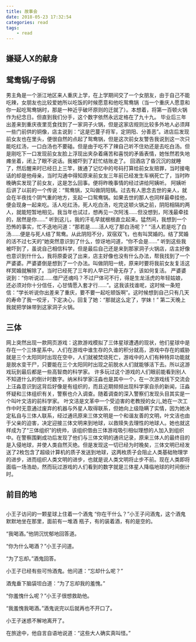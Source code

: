```yaml
---
title: 故事会
date: 2018-05-23 17:32:54
categories: read
tags: 
    - read
---
```

## 嫌疑人X的献身

## 鸳鸯锅/子母锅
  男主角是一个浙江地区来人重庆上学，在上学期间交了一个女朋友，由于自己不能吃辣，女朋友也比较爱她所以吃饭的时候愿意和他吃鸳鸯锅（当一个重庆人愿意和你一起吃鸳鸯锅时，那是一种近乎破坏原则的迁就了）。本想着，将第一百顿火锅作为纪念日。但直到我们分手，这个数字依然永远定格在了九十九。
  毕业后三年出差来到重庆夜里觅食找到了一家洞子火锅，但是这家店规则比较多外地人必须拜一些门前供的铜像，店主说到：“这是巴蔓子将军，定阴阳、分善恶”。进店后发现前女友也在里头，便很自然的点起了鸳鸯锅，但是这次前女友警告我说到这一次只能吃红汤，一口白汤也不要碰。但是由于吃不了辣自己听不住劝还是去吃白汤。但是刚吃下一口发现前女友脸上浮现出夹杂着痛苦和喜悦的矛盾表情，她怅然若失地瘫坐着，闭上了眼不说话。我被吓到了赶忙结账走了。
回酒店了昏沉沉的就睡了，然后醒来时已经日上三竿，拨通了记忆中的号码打算给前女友赔罪，当时接电话的却是他母亲，当时沟通中得知原来前女友三年前已经发生车祸死亡了，当时昨晚确实发现了前女友，这是怎么回事。便将昨晚事情的经过讲给阿姨听。
阿姨听后讲了以前的一个传说：“鸳鸯锅，又叫做阴阳锅。过去有人思念去世的亲人，就会在半夜找个阴气重的地方，支起一口鸳鸯锅。如果去世的那人也同样最牵挂他，便会现身一起来吃。活人吃红汤，死人吃白汤，吃完这顿火锅之前，阴阳相隔的两人，就能短暂地相见。我当年也试过，想再见一次阿浅……但没想到，阿浅最牵挂的，居然是你……”
听到这儿，我的汗毛早就根根直立起来。猛然间，我想到一个恐怖的事实，忙不迭地问道：“那若是……活人吃了那白汤呢？”
“活人若是吃了白汤……便是与死人结了鸳鸯。从此阴阳不分，双宿双飞，也有叫冥婚的。结了冥婚的活不过七天的”她突然意识到了什么，惊讶地问道，“你不会是……”
听到这些我被吓到了，虽说自己相信科学，但是最后自己还是来到那家洞子火锅店，店主好像也意识到什什么，我将原委说了出来，店主好像也没有什么办法，帮我找到了一个严婆婆。严婆婆倒是想到了一个办法。叫做阴阳一统，原来时要将我前女友复活这样冥婚就解除了。当时已经死了三年的人早已尸骨无存了，该如何复活。
严婆婆说到：“你听说过……借尸还魂吗？不过尸体可不行，得是生龙活虎的年轻姑娘，还必须对你十分信任，心甘情愿入套才行……”。这我该找谁呢，这时候一条短信：“学长听说你出差来了重庆，要不要一起吃顿饭啊”。这时候想到自己只有几天的寿命了我一咬牙，下定决心，回复了她：“那就这么定了，学妹！”
第二天晚上我就把学妹带到这家洞子火锅。

## 三体
网上突然出现一款网页游戏：这款游戏模拟了三体星球遭遇的现状，他们星球中是存在一个三体星系中。人们在游戏中谁生存的久谁的积分就高，游戏中存在的威胁就是三个太阳同时出现在空中，人们就被焚烧死亡，游戏中的人们有种特异功能就是脱水变干尸，只要能在三个太阳同时出现之前脱水人们就能够活下去。所以这游戏玩到最后都是一些高智商的科学家。
许多玩过这个游戏的人们眼前能看到别人不知道什么的倒计时数字。纳米科学家汪淼也是其中一个，在一次游戏线下交流会上汪淼意识到这背后好像是有组织的，而且近期频频出现科学家自杀的新闻，汪淼怀疑和三体组织有关，警察也介入调查。随着调查的深入警察们发现头目其实是一个叫叶文洁的前科学家。
叶文洁是文革中一个受迫害的老教授的女儿,她在一次工作中时无意通过废弃的机器与外星人取得联系，但她向上级隐瞒了实情，因为她决定私自与三体人联系，经过通讯原来三体文明是一个和谐友善的文明，叶文洁也由于父亲的迫害，决定迎接三体文明来到地球，以救赎失去理性的地球人。她也就这样成为了“三体组织”的统帅，该组织借由三体游戏吸引相似理想的人加入到组织中。在警察围剿成功后发现了他们与三体文明的通讯记录，原来三体人的最终目的是入侵地球，并使人类自然灭绝。但是发现这一切已经为时晚矣，三体文明已经发送了2枚包含了超级计算机的质子发送到地球，这两枚质子会阻止人类基础物理学的进步，进而组织人类文明的进步，也就是说人类文明将止步不前。现在人类即将面临一场浩劫，然而玩过游戏的人们看到的数字就是三体星人降临地球的时间倒计时。
## 前目的地

##
小王子访问的一颗星球上住着一个酒鬼
“你在干什么？”小王子问酒鬼，这个酒鬼默默地坐在那里，面前有一堆酒 瓶子，有的装着酒，有的是空的。

“我喝酒。”他阴沉忧郁地回答道。

“你为什么喝酒？”小王子问道。

“为了忘却。”酒鬼回答。

小王子已经有些可怜酒鬼。他问道：“忘却什么呢？”

酒鬼垂下脑袋坦白道：“为了忘却我的羞愧。”

“你羞愧什么呢？”小王子很想救助他。

“我羞愧我喝酒。”酒鬼说完以后就再也不开口了。

小王子迷惑不解地离开了。

在旅途中，他自言自语地说道：“这些大人确实真叫怪。”
